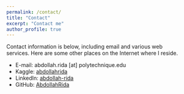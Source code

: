```yaml
---
permalink: /contact/
title: "Contact"
excerpt: "Contact me"
author_profile: true
---
```

Contact information is below, including email and various web services. Here are some other places on the Internet where I reside.

* E-mail: abdollah.rida [at] polytechnique.edu
* Kaggle: [abdollahrida](https://www.kaggle.com/abdollahrida)
* LinkedIn: [abdollah-rida](https://www.linkedin.com/in/abdollah-rida/?locale=en_US)
* GitHub: [AbdollahRida](https://github.com/AbdollahRida)

